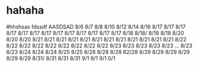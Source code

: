 # hahaha
#hhshsas
fdssdf
AASDSAD
8/6
8/7
8/8
8/10
8/12
8/14
8/16
8/17 8/17 8/17 8/17 8/17 8/17 8/17 8/17 8/17 8/17 8/17 8/17 8/17 
8/18 8/18/ 8/18 8/18
8/20 8/20 8/20
8/21 8/21 8/21 8/21 8/21 8/21 8/21 8/21 8/21 8/21 8/21 8/21
8/22 8/22 8/22 8/22 8/22 8/22 8/22 8/22 8/22
8/23 8/23 8/23 8/23 8/23 ...
8/23 8/23
8/24 8/24 8/24 8/25 8/25
8/28 8/28 8/28 82/28
8/29 8/29 8/29 8/29 8/29 8/29
8/31/ 8/31 8/31 8/31
9/1 9/1 9/1 0/1
